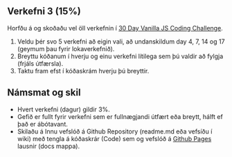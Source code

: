 ## Verkefni 3 (15%)
Horfðu á og skoðaðu vel öll verkefnin í [30 Day Vanilla JS Coding Challenge](https://javascript30.com/). 

1. Veldu þér svo 5 verkefni að eigin vali, að undanskildum day 4, 7, 14 og 17 (geymum þau fyrir lokaverkefnið).
1. Breyttu kóðanum í hverju og einu verkefni lítilega sem þú valdir að fylgja (frjáls útfærsla).
1. Taktu fram efst í kóðaskrám hverju þú breyttir.


## Námsmat og skil
* Hvert verkefni (dagur) gildir 3%.
* Gefið er fullt fyrir verkefni sem er fullnægjandi útfært eða breytt, hálft ef það er ábótavant. 
* Skilaðu á Innu vefslóð á Github Repository (readme.md eða vefsíðu í wiki) með tengla á kóðaskrár (Code) sem og vefslóð á [Github Pages](https://pages.github.com/) lausnir (docs mappa).
